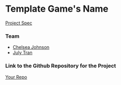 # Template Game's Name
[Project Spec](https://github.com/turingschool/lesson_plans/blob/master/ruby_04-apis_and_scalability/gametime_project.markdown)

### Team
- [Chelsea Johnson](https://github.com/cheljoh)
- [July Tran](https://github.com/julyytran)

### Link to the Github Repository for the Project
[Your Repo](https://www.youtube.com/watch?v=-CnNnlgEsLY)
